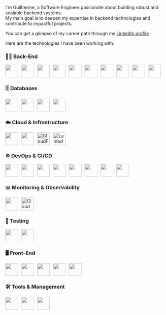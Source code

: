 I'm Guilherme, a Software Engineer passionate about building robust and scalable backend systems.  
My main goal is to deepen my expertise in backend technologies and contribute to impactful projects.

You can get a glimpse of my career path through my [LinkedIn profile](https://www.linkedin.com/in/guilherme-soares-0842a9183/)

Here are the technologies I have been working with:
### 🧑‍💻 Back-End
<div style="display:flex; flex-wrap:wrap; gap:10px; align-items:center;">
  <img src="https://skillicons.dev/icons?i=go&theme=dark" width="40" />
  <img src="https://skillicons.dev/icons?i=java&theme=dark" width="40" />
  <img src="https://skillicons.dev/icons?i=spring&theme=dark" width="40" />
  <img src="https://skillicons.dev/icons?i=python&theme=dark" width="40" />
  <img src="https://skillicons.dev/icons?i=php&theme=dark" width="40" />
  <img src="https://skillicons.dev/icons?i=laravel&theme=dark" width="40" />
  <img src="https://skillicons.dev/icons?i=nodejs&theme=dark" width="40" />
  <img src="https://skillicons.dev/icons?i=kafka&theme=dark" width="40" />
  <img src="https://skillicons.dev/icons?i=rabbitmq&theme=dark" width="40" />
  <img src="https://skillicons.dev/icons?i=graphql&theme=dark" width="40" />
</div>

### 🗄️ Databases
<div style="display:flex; flex-wrap:wrap; gap:10px; align-items:center;">
  <img src="https://skillicons.dev/icons?i=postgresql&theme=dark" width="40" />
  <img src="https://skillicons.dev/icons?i=mysql&theme=dark" width="40" />
  <img src="https://skillicons.dev/icons?i=mongodb&theme=dark" width="40" />
  <img src="https://skillicons.dev/icons?i=redis&theme=dark" width="40" />
</div>

### ☁️ Cloud & Infrastructure
<div style="display:flex; flex-wrap:wrap; gap:10px; align-items:center;">
  <img src="https://skillicons.dev/icons?i=aws&theme=dark" width="40" />
  <img src="https://skillicons.dev/icons?i=terraform&theme=dark" width="40" />
  <img src="https://cdn.jsdelivr.net/gh/devicons/devicon/icons/amazonwebservices/amazonwebservices-original-wordmark.svg" width="40" title="CloudFormation" />
  <img src="https://cdn.jsdelivr.net/gh/devicons/devicon/icons/amazonwebservices/amazonwebservices-plain-wordmark.svg" width="40" title="Lambda" />
</div>

### ⚙️ DevOps & CI/CD
<div style="display:flex; flex-wrap:wrap; gap:10px; align-items:center;">
  <img src="https://skillicons.dev/icons?i=docker&theme=dark" width="40" />
  <img src="https://skillicons.dev/icons?i=kubernetes&theme=dark" width="40" />
  <img src="https://skillicons.dev/icons?i=linux&theme=dark" width="40" />
  <img src="https://skillicons.dev/icons?i=bash&theme=dark" width="40" />
  <img src="https://skillicons.dev/icons?i=nginx&theme=dark" width="40" />
  <img src="https://skillicons.dev/icons?i=github&theme=dark" width="40" />
  <img src="https://skillicons.dev/icons?i=gitlab&theme=dark" width="40" />
  <img src="https://cdn.jsdelivr.net/gh/devicons/devicon/icons/bitbucket/bitbucket-original.svg" width="40" />
</div>

### 📊 Monitoring & Observability
<div style="display:flex; flex-wrap:wrap; gap:10px; align-items:center;">
  <img src="https://skillicons.dev/icons?i=grafana&theme=dark" width="40" />
  <img src="https://cdn.jsdelivr.net/gh/devicons/devicon/icons/amazonwebservices/amazonwebservices-original-wordmark.svg" width="40" title="CloudWatch" />
</div>

### 🧪 Testing
<div style="display:flex; flex-wrap:wrap; gap:10px; align-items:center;">
  <img src="https://cdn.jsdelivr.net/gh/devicons/devicon/icons/junit/junit-original.svg" width="40" />
  <img src="https://cdn.jsdelivr.net/gh/devicons/devicon/icons/pytest/pytest-original.svg" width="40" />
</div>

### 🖥️ Front-End
<div style="display:flex; flex-wrap:wrap; gap:10px; align-items:center;">
  <img src="https://skillicons.dev/icons?i=react&theme=dark" width="40" />
  <img src="https://skillicons.dev/icons?i=vue&theme=dark" width="40" />
  <img src="https://skillicons.dev/icons?i=angular&theme=dark" width="40" />
  <img src="https://skillicons.dev/icons?i=javascript&theme=dark" width="40" />
  <img src="https://skillicons.dev/icons?i=typescript&theme=dark" width="40" />
</div>

### 🛠️ Tools & Management
<div style="display:flex; flex-wrap:wrap; gap:10px; align-items:center;">
  <img src="https://skillicons.dev/icons?i=postman&theme=dark" width="40" />
  <img src="https://skillicons.dev/icons?i=git&theme=dark" width="40" />
  <img src="https://cdn.jsdelivr.net/gh/devicons/devicon/icons/jira/jira-original.svg" width="40" />
</div>